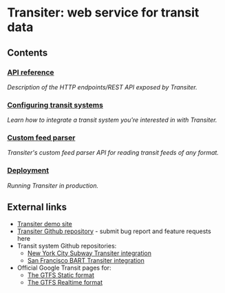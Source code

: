 # Transiter: web service for transit data



## Contents


### [API reference](api.md)
*Description of the HTTP endpoints/REST API exposed by Transiter.*

### [Configuring transit systems](systems.md)
*Learn how to integrate a transit system you're interested in with Transiter.*

### [Custom feed parser](feedparsers.md)
*Transiter's custom feed parser API for reading transit feeds of any format.*

### [Deployment](deployment.md)
*Running Transiter in production.*

## External links

- [Transiter demo site](https://demo.transiter.io)
- [Transiter Github repository](https://github.com/jamespfennell/transiter) - submit bug report and feature requests here
- Transit system Github repositories:
    - [New York City Subway Transiter integration](https://github.com/jamespfennell/transiter-nycsubway)
    - [San Francisco BART Transiter integration](https://github.com/jamespfennell/transiter-sfbart)
- Official Google Transit pages for:
    - [The GTFS Static format](https://developers.google.com/transit/gtfs)
    - [The GTFS Realtime format](https://developers.google.com/transit/gtfs-realtime)

